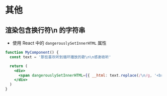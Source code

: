 # 其他

## 渲染包含换行符\n 的字符串

- 使用 React 中的 `dangerouslySetInnerHTML` 属性

```jsx
function MyComponent() {
  const text = '那些喜欢听到循环播放的歌\n\n感谢收听'

  return (
    <div>
      <span dangerouslySetInnerHTML={{ __html: text.replace(/\n/g, '<br>') }} />
    </div>
  )
}
```
